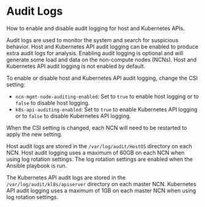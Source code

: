 # Audit Logs

How to enable and disable audit logging for host and Kubernetes APIs.

Audit logs are used to monitor the system and search for suspicious behavior.
Host and Kubernetes API audit logging can be enabled to produce extra audit logs for analysis.
Enabling audit logging is optional and will generate some load and data on the non-compute nodes \(NCNs\).
Host and Kubernetes API audit logging is not enabled by default.

To enable or disable host and Kubernetes API audit logging, change the CSI setting:

* `ncn-mgmt-node-auditing-enabled`: Set to `true` to enable host logging or to `false` to disable host logging.
* `k8s-api-auditing-enabled`: Set to `true` to enable Kubernetes API logging or to `false` to disable Kubernetes API logging.

When the CSI setting is changed, each NCN will need to be restarted to apply the new setting.

Host audit logs are stored in the `/var/log/audit/HostOS` directory on each NCN. Host audit logging uses a maximum of 60GB on each NCN when using log rotation settings. The log rotation settings are enabled when the Ansible playbook is run.

The Kubernetes API audit logs are stored in the `/var/log/audit/kl8s/apiserver` directory on each master NCN. Kubernetes API audit logging uses a maximum of 1GB on each master NCN when using log rotation settings.
